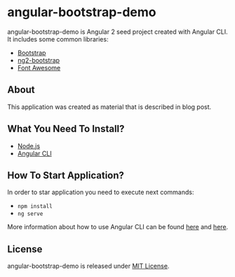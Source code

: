 # angular-bootstrap-demo

angular-bootstrap-demo is Angular 2 seed project created with Angular CLI. It includes some common libraries:

* [Bootstrap](http://getbootstrap.com/)
* [ng2-bootstrap](https://github.com/valor-software/ng2-bootstrap/)
* [Font Awesome](http://fontawesome.io/)

## About

This application was created as material that is described in blog post.

## What You Need To Install?

* [Node.js](https://nodejs.org/en/)
* [Angular CLI](https://cli.angular.io/)

## How To Start Application?

In order to star application you need to execute next commands:

* `npm install`
* `ng serve`

More information about how to use Angular CLI can be found [here](https://github.com/angular/angular-cli#table-of-contents) and [here](https://cli.angular.io/reference.pdf).

## License

angular-bootstrap-demo is released under [MIT License](https://opensource.org/licenses/MIT).